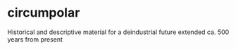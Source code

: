 circumpolar
===========

Historical and descriptive material for a deindustrial future extended ca. 500 years from present
